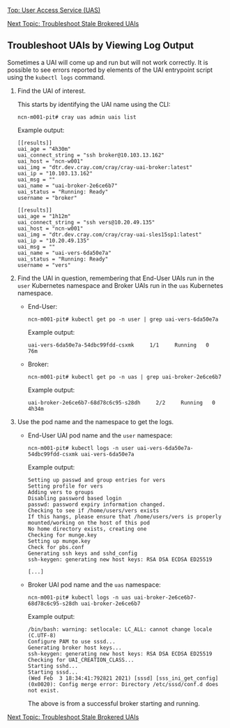 [Top: User Access Service (UAS)](User_Access_Service_UAS.md)

[Next Topic: Troubleshoot Stale Brokered UAIs](Troubleshoot_Stale_Brokered_UAIs.md)

## Troubleshoot UAIs by Viewing Log Output

Sometimes a UAI will come up and run but will not work correctly. It is possible to see errors reported by elements of the UAI entrypoint script using the `kubectl logs` command.

1. Find the UAI of interest.

    This starts by identifying the UAI name using the CLI:

    ```
    ncn-m001-pit# cray uas admin uais list
    ```

    Example output:

    ```
    [[results]]
    uai_age = "4h30m"
    uai_connect_string = "ssh broker@10.103.13.162"
    uai_host = "ncn-w001"
    uai_img = "dtr.dev.cray.com/cray/cray-uai-broker:latest"
    uai_ip = "10.103.13.162"
    uai_msg = ""
    uai_name = "uai-broker-2e6ce6b7"
    uai_status = "Running: Ready"
    username = "broker"

    [[results]]
    uai_age = "1h12m"
    uai_connect_string = "ssh vers@10.20.49.135"
    uai_host = "ncn-w001"
    uai_img = "dtr.dev.cray.com/cray/cray-uai-sles15sp1:latest"
    uai_ip = "10.20.49.135"
    uai_msg = ""
    uai_name = "uai-vers-6da50e7a"
    uai_status = "Running: Ready"
    username = "vers"
    ```

1. Find the UAI in question, remembering that End-User UAIs run in the `user` Kubernetes namespace and Broker UAIs run in the `uas` Kubernetes namespace.

    * End-User:

        ```
        ncn-m001-pit# kubectl get po -n user | grep uai-vers-6da50e7a
        ```

        Example output:

        ```
        uai-vers-6da50e7a-54dbc99fdd-csxmk     1/1     Running   0          76m
        ```

    * Broker:

        ```
        ncn-m001-pit# kubectl get po -n uas | grep uai-broker-2e6ce6b7
        ```

        Example output:

        ```
        uai-broker-2e6ce6b7-68d78c6c95-s28dh     2/2     Running   0          4h34m
        ```

1. Use the pod name and the namespace to get the logs.

    * End-User UAI pod name and the `user` namespace:

        ```
        ncn-m001-pit# kubectl logs -n user uai-vers-6da50e7a-54dbc99fdd-csxmk uai-vers-6da50e7a
        ```

        Example output:

        ```
        Setting up passwd and group entries for vers
        Setting profile for vers
        Adding vers to groups
        Disabling password based login
        passwd: password expiry information changed.
        Checking to see if /home/users/vers exists
        If this hangs, please ensure that /home/users/vers is properly mounted/working on the host of this pod
        No home directory exists, creating one
        Checking for munge.key
        Setting up munge.key
        Check for pbs.conf
        Generating ssh keys and sshd_config
        ssh-keygen: generating new host keys: RSA DSA ECDSA ED25519

        [...]
        ```

    * Broker UAI pod name and the `uas` namespace:

        ```
        ncn-m001-pit# kubectl logs -n uas uai-broker-2e6ce6b7-68d78c6c95-s28dh uai-broker-2e6ce6b7
        ```

        Example output:

        ```
        /bin/bash: warning: setlocale: LC_ALL: cannot change locale (C.UTF-8)
        Configure PAM to use sssd...
        Generating broker host keys...
        ssh-keygen: generating new host keys: RSA DSA ECDSA ED25519
        Checking for UAI_CREATION_CLASS...
        Starting sshd...
        Starting sssd...
        (Wed Feb  3 18:34:41:792821 2021) [sssd] [sss_ini_get_config] (0x0020): Config merge error: Directory /etc/sssd/conf.d does not exist.
        ```

        The above is from a successful broker starting and running.

[Next Topic: Troubleshoot Stale Brokered UAIs](Troubleshoot_Stale_Brokered_UAIs.md)
